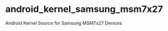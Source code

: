 android_kernel_samsung_msm7x27
==============================

Android Kernel Source for Samsung MSM7x27 Devices 